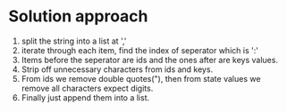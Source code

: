 # Solution approach

1. split the string into a list at ','
2. iterate through each item, find the index of seperator which is ':'
3. Items before the seperator are ids and the ones after are keys values.
4. Strip off unnecessary characters from ids and keys.
5. From ids we remove double quotes("), then from state values we remove all characters expect digits.
6. Finally just append them into a list.

